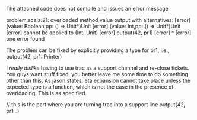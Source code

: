 The attached code does not compile and issues an error message

problem.scala:21: overloaded method value output with alternatives:
[error]   (value: Boolean,pp: () => Unit*)Unit <and>
[error]   (value: Int,pp: () => Unit*)Unit
[error]  cannot be applied to (Int, Unit)
[error]  output(42, pr1)
[error]  ^
[error] one error found

The problem can be fixed by explicitly providing a type for pr1, i.e., output(42, pr1: Printer)


I *really dislike* having to use trac as a support channel and re-close tickets.  You guys want stuff fixed, you better leave me some time to do something other than this.  As jason states, eta expansion cannot take place unless the expected type is a function, which is not the case in the presence of overloading.  This is as specified.

// this is the part where you are turning trac into a support line
output(42, pr1 _)
